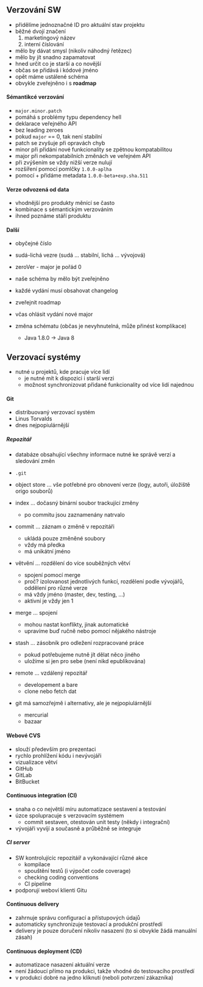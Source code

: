 ## Verzování SW
- přidělíme jednoznačné ID pro aktuální stav projektu
- běžné dvojí značení
	1) marketingový název
	2) interní číslování
- mělo by dávat smysl (nikoliv náhodný řetězec)
- mělo by jít snadno zapamatovat
- hned určit co je starší a co novější
- občas se přidává i kódové jméno
- opět máme ustálené schéma
- obvykle zveřejněno i s **roadmap**
#### Sémantikcé verzování
- `major.minor.patch`
- pomáhá s problémy typu dependency hell
- deklarace veřejného API
- bez leading zeroes
- pokud `major` == 0, tak není stabilní
- patch se zvyšuje při opravách chyb
- minor při přidání nové funkcionality se zpětnou kompatabilitou
- major při nekompatabilních změnách ve veřejném API
- při zvýšením se vždy nižší verze nulují
- rozšíření pomocí pomlčky `1.0.0-aplha`
- pomocí + přidáme metadata `1.0.0-beta+exp.sha.511`
#### Verze odvozená od data
- vhodnější pro produkty měnící se často
- kombinace s sémantickým verzováním
- ihned poznáme stáří produktu
#### Další
- obyčejné číslo
- sudá-lichá vezre (sudá ... stabilní, lichá ... vývojová)
- zeroVer - major je pořád 0

- naše schéma by mělo být zveřejněno
- každé vydání musí obsahovat changelog
- zveřejnit roadmap
- včas ohlásit vydání nové major
- změna schématu (občas je nevyhnutelná, může přinést komplikace)
	- Java 1.8.0 -> Java 8
## Verzovací systémy
- nutné u projektů, kde pracuje více lidí
	- je nutné mít k dispozici i starší verzi
	- možnost synchronizovat přidané funkcionality od více lidí najednou
#### Git
- distribuovaný verzovací systém
- Linus Torvalds
- dnes nejpopiulárnější
##### Repozitář
- databáze obsahující všechny informace nutné ke správě verzí a sledování změn
- `.git`
- object store ... vše potřebné pro obnovení verze (logy, autoři, úložiště origo souborů)
- index ... dočasný binární soubor trackující změny
	- po commitu jsou zaznamenány natrvalo
- commit ... záznam o změně v repozitáři
	- ukládá pouze změněné soubory
	- vždy má předka
	- má unikátní jméno
- větvění ... rozdělení do více souběžných větví
	- spojení pomocí merge
	- proč? izolovanost jednotlivých funkcí, rozdělení podle vývojářů, oddělení pro různé verze
	- má vždy jméno (master, dev, testing, ...)
	- aktivní je vždy jen 1
- merge ... spojení
	- mohou nastat konflikty, jinak automatické
	- upravíme buď ručně nebo pomocí nějakého nástroje
- stash ... zásobník pro odležení rozpracované práce
	- pokud potřebujeme nutně jít dělat něco jiného
	- uložíme si jen pro sebe (není nikd epublikována)
- remote ... vzdálený repozitář
	- developement a bare
	- clone nebo fetch dat

- git má samozřejmě i alternativy, ale je nejpopiulárnější
	- mercurial
	- bazaar
#### Webové CVS
- slouží především pro prezentaci
- rychlo prohlížení kódu i nevývojáři
- vizualizace větví
- GitHub
- GitLab
- BitBucket
#### Continuous integration (CI)
- snaha o co největší míru automatizace sestavení a testování
- úzce spolupracuje s verzovacím systémem
	- commit sestaven, otestován unit testy (někdy i integrační)
- vývojáři vyvíjí a současně a průběžně se integruje
##### CI server
- SW kontrolujícíc repozitáíř a vykonávající různé akce
	- kompilace
	- spouštění testů (i výpočet code coverage)
	- checking coding conventions
	- CI pipeline
- podporují weboví klienti Gitu
#### Continuous delivery
- zahrnuje správu configurací a přístupových údajů
- automaticky synchronizuje testovací a produkční prostředí
- delivery je pouze doručení nikoliv nasazení (to si obvykle žádá manuální zásah)
#### Continuous deployment (CD)
- automatizace nasazení aktuální verze
- není žádoucí přímo na produkci, takže vhodné do testovacího prostředí
- v produkci dobré na jedno kliknutí (neboli potvrzení zákazníka)